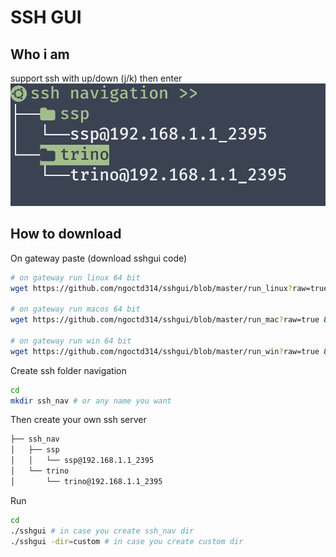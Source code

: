 # SSH GUI

## Who i am

support ssh with up/down (j/k) then enter
![sshgui demo](./result.png)

## How to download

On gateway paste (download sshgui code)

```bash
# on gateway run linux 64 bit
wget https://github.com/ngoctd314/sshgui/blob/master/run_linux?raw=true && mv run\?raw\=true sshgui && chmod +x sshgui

# on gateway run macos 64 bit
wget https://github.com/ngoctd314/sshgui/blob/master/run_mac?raw=true && mv run\?raw\=true sshgui && chmod +x sshgui

# on gateway run win 64 bit
wget https://github.com/ngoctd314/sshgui/blob/master/run_win?raw=true && mv run\?raw\=true sshgui && chmod +x sshgui
```


Create ssh folder navigation
```bash
cd
mkdir ssh_nav # or any name you want
```

Then create your own ssh server
```txt
├── ssh_nav
│   ├── ssp
│   │   └── ssp@192.168.1.1_2395
│   └── trino
│       └── trino@192.168.1.1_2395
```

Run
```bash
cd
./sshgui # in case you create ssh_nav dir
./sshgui -dir=custom # in case you create custom dir
```